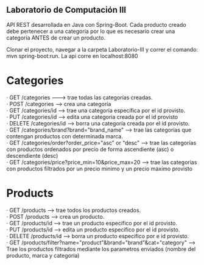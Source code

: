 ﻿## Laboratorio de Computación III

API REST desarrollada en Java con Spring-Boot.
Cada producto creado debe pertenecer a una categoria por lo que es necesario crear una categoría ANTES de crear un producto.

Clonar el proyecto, navegar a la carpeta Laboratorio-III y correr el comando: mvn spring-boot:run.
La api corre en localhost:8080

# Categories
· GET /categories ---> trae todas las categorías creadas.<br />
· POST /categories --> crea una categoría<br />
· GET /categories/id --> trae una categoría específica por el id provisto.<br />
· PUT /categories/id --> edita una categoria creada por el id provisto<br />
· DELETE /categories/id --> borra una categoría creada por el id provisto. <br />
· GET /categories/brand?brand="brand_name" --> trae las categorías que contengan productos con determinada marca. <br />
· GET /categories/order?order_price="asc" or "desc" --> trae las categorías con productos ordenados por precio de forma ascendiente (asc) o descendiente (desc)<br />
· GET /categories/price?price_min=10&price_max=20 --> trae las categorias con productos filtrados por un precio minimo y un precio maximo provisto<br />

# Products
· GET /products --> trae todos los productos creados.<br />
· POST /products --> crea un producto.<br />
· GET /products/id --> trae un producto especifico por el id provisto.<br />
· PUT /products/id --> edita un producto especifico por el id provisto.<br />
· DELETE /products/id --> borra un producto especifico por e id provisto. <br />
· GET /products/filter?name="product"&brand="brand"&cat="category" --> Trae los productos filtrados mediante los parametros enviados (nombre del producto, marca y categoria)<br />
